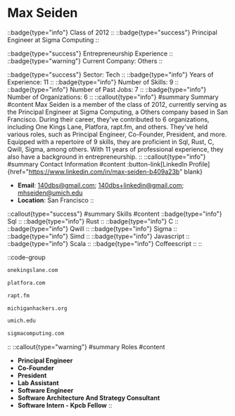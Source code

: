 # Max Seiden
::badge{type="info"}
Class of 2012
::
::badge{type="success"}
Principal Engineer at Sigma Computing
::

::badge{type="success"}
Entrepreneurship Experience
::
::badge{type="warning"}
Current Company: Others
::

::badge{type="success"}
Sector: Tech
::
::badge{type="info"}
Years of Experience: 11
::
::badge{type="info"}
Number of Skills: 9
::
::badge{type="info"}
Number of Past Jobs: 7
::
::badge{type="info"}
Number of Organizations: 6
::
::callout{type="info"}
#summary
Summary
#content
Max Seiden is a member of the class of 2012, currently serving as the Principal Engineer at Sigma Computing, a Others company based in San Francisco. During their career, they've contributed to 6 organizations, including One Kings Lane, Platfora, rapt.fm, and others. They've held various roles, such as Principal Engineer, Co-Founder, President, and more. Equipped with a repertoire of 9 skills, they are proficient in Sql, Rust, C, Qwill, Sigma, among others.  With 11 years of professional experience, they also have a background in entrepreneurship.
::
::callout{type="info"}
#summary
Contact Information
#content
:button-link[LinkedIn Profile]{href="https://www.linkedin.com/in/max-seiden-b409a23b" blank}
- **Email**: 140dbs@gmail.com; 140dbs+linkedin@gmail.com; mhseiden@umich.edu
- **Location**: San Francisco
::

::callout{type="success"}
#summary
Skills
#content
::badge{type="info"}
Sql
::
::badge{type="info"}
Rust
::
::badge{type="info"}
C
::
::badge{type="info"}
Qwill
::
::badge{type="info"}
Sigma
::
::badge{type="info"}
Simd
::
::badge{type="info"}
Javascript
::
::badge{type="info"}
Scala
::
::badge{type="info"}
Coffeescript
::
::

::code-group
```bash [One Kings Lane]
onekingslane.com
```
```bash [Platfora]
platfora.com
```
```bash [rapt.fm]
rapt.fm
```
```bash [Michigan Hackers]
michiganhackers.org
```
```bash [University of Michigan]
umich.edu
```
```bash [Sigma Computing]
sigmacomputing.com
```
::
::callout{type="warning"}
#summary
Roles
#content
- **Principal Engineer**
- **Co-Founder**
- **President**
- **Lab Assistant**
- **Software Engineer**
- **Software Architecture And Strategy Consultant**
- **Software Intern - Kpcb Fellow**
::

